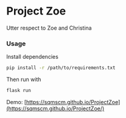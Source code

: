 # Project Zoe

Utter respect to Zoe and Christina

### Usage

Install dependencies

```bash
pip install -r /path/to/requirements.txt
```

Then run with

```bash
flask run
```

Demo: [https://sqmscm.github.io/ProjectZoe](https://sqmscm.github.io/ProjectZoe/)
